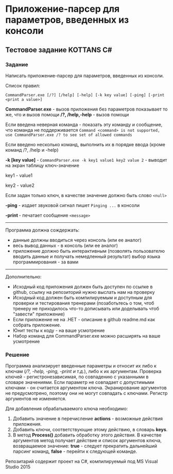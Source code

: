 #  Приложение-парсер для параметров, введенных из консоли
## Тестовое задание KOTTANS C# ##

### Задание
Написать приложение-парсер для параметров, введенных из консоли. 

Список правил:

`CommandParser.exe [/?] [/help] [-help] [-k key value] [-ping] [-print <print a value>]`

**CommandParser.exe** - вызов приложения без параметров показывает то же, что и вызов помощи
**/?, /help,-help** - вызов помощи

Если введена неверная команда - показать эту команду и сообщение, что команда <command> не поддерживается
`Command <command> is not supported, use CommandParser.exe /? to see set of allowed commands`

Если введено несколько команд,  выполнить их в порядке ввода (кроме команд /?, /help и -help)

**-k [key value]** - `CommandParser.exe -k key1 value1 key2 value 2` - выводит на экран таблицу ключ-значение

key1 - value1

key2 - value2

Если задан только ключ, в качестве значение должно быть слово `<null>`

**-ping** - издает звуковой сигнал  пишет `Pinging ...` в консоли

**-print <message>** - печатает сообщение `<message>`

-----------------------------------------------------
Программа должна сождержать:
- данные должны вводиться через консоль (или ее аналог)
- весь вывод данных - в консоль (или ее аналог)
- приложение должно быть интерактивным (позволять пользователю вводить данные и получать немедленный результат) выбор языка программирования - за вами

-----------------------------------------------------
Дополнительно:
- Исходный код приложения должен быть доступен по ссылке в github, ссылку на репозиторий нужно выслать нам на проверку
- Исходный код должен быть компилируемым и доступным для проверки и тестирования тренерами (позаботьтесь о том, чтоб тренеру не приходилось что-то дописывать или доделывать чтоб "завести" приложение)
- Если приложение не на .НЕТ - описание в github readme.md как собрать приложение.
- Юнит тесты к коду - на ваше усмотрение
- Набор команд для CommandParser.exe можно расширять на ваше усмотрение

### Решение

Программа анализирует введенные параметры и относит их либо к ключам (*/?, -help, -ping, -print и т.д.*), либо к их аргументам.
Проверка ключей - регистронезависимая, по совпадению с указанными в словаре значениями. Если параметр не совпадает с допустимыми ключами - он считается аргументом ключа. Экранирование аргументов не предусмотрено, поэтому они не могут совпадать с ключами. Регистр аргументов не изменяется.

Для добавления обрабатываемого ключа необходимо:

1. Добавить значение в перечисление **actions** - возможные действия приложения.
2. Добавить ключи, соответствующие этому действию, в словарь **keys**.
3. В метод **Process()** добавить обработку этого действия. В качестве аргументов метод получает действие и список аргументов ключа, возвращаемое значение: **true** - следует прекратить дальнейший парсинг команд, **false** - перейти к следующей команде.

Репозитарий содержит проект на C#, компилируемый под MS Visual Studio 2015
